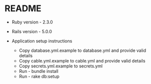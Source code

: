 # README

* Ruby version - 2.3.0

* Rails version - 5.0.0

* Application setup instructions
  * Copy database.yml.example to database.yml and provide valid details
  * Copy cable.yml.example to cable.yml and provide valid details
  * Copy secrets.yml.example to secrets.yml
  * Run - bundle install
  * Run - rake db:setup
